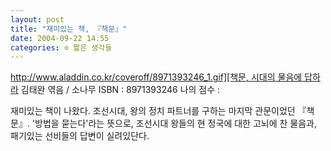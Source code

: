 ```yaml
---
layout: post
title: "재미있는 책, 『책문』"
date: 2004-09-22 14:55
categories: ⊙ 짧은 생각들
---
```


[http://www.aladdin.co.kr/coveroff/8971393246_1.gif][책문, 시대의 물음에 답하라](http://www.aladdin.co.kr/catalog/book.asp?isbn=8971393246&partner=egloos)
김태완 엮음 / 소나무
ISBN : 8971393246
나의 점수 : 


재미있는 책이 나왔다. 조선시대, 왕의 정치 파트너를 구하는 마지막 관문이었던 『책문』. '방법을 묻는다'라는 뜻으로, 조선시대 왕들의 현 정국에 대한 고뇌에 찬 물음과, 패기있는 선비들의 답변이 실려있단다.

       
